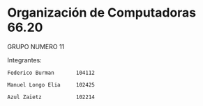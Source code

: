 # Organización de Computadoras 66.20 
GRUPO NUMERO 11

Integrantes: 

    Federico Burman       104112 
    
    Manuel Longo Elia     102425 
    
    Azul Zaietz           102214 
